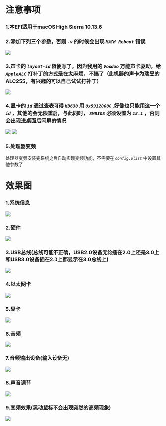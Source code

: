 # 注意事项
### 1.本EFI适用于macOS High Sierra 10.13.6
### 2.添加下列三个参数，否则 *`-v`* 的时候会出现 *`MACH Reboot`* 错误
![](/Images/1.png)

### 3.声卡的 *`layout-id`* 随便写了，因为我用的 *`Voodoo`* 万能声卡驱动，给 *`AppleALC`* 打补丁的方式是在太麻烦，不搞了（此机器的声卡为瑞昱的ALC255，有兴趣的可以自己试试打补丁）
![](/Images/Audio.png)

### 4.显卡的 *`id`* 通过查表可得 *`HD630`* 用 *`0x59120000`* ,好像也只能用这一个 *`id`* ，其他的会无限重启，与此同时， *`SMBIOS`* 必须设置为 *`18.1`* ，否则会出现进桌面后闪屏的情况
![](/Images/Graphics.png)
![](/Images/SMBIOS.png)

### 5.处理器变频
处理器变频安装完系统之后自动实现变频功能，不需要在 *`config.plist`* 中设置其他参数了

# 效果图
### 1.系统信息
![](/Images/系统信息.png)

### 2.硬件
![](/Images/硬件.png)

### 3.USB总线(总线可能不正确，USB2.0设备无论插在2.0上还是3.0上和USB3.0设备插在2.0上都显示在3.0总线上)
![](/Images/USB总线.png)

### 4.以太网卡
![](/Images/以太网卡.png)

### 5.显卡
![](/Images/显卡.png)

### 6.音频
![](/Images/音频.png)

### 7.音频输出设备(输入设备无)
![](/Images/音频输出设备.png)

### 8.声音调节
![](/Images/声音调节.png)

### 9.变频效果(晃动鼠标不会出现突然的高频现象)
![](/Images/变频.png)